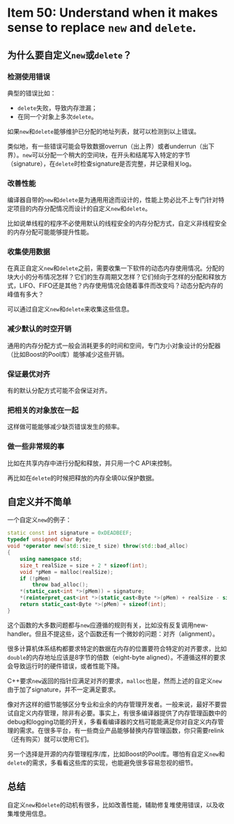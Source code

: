 # Item 50: Understand when it makes sense to replace `new` and `delete`.

## 为什么要自定义`new`或`delete`？

### 检测使用错误

典型的错误比如：

- `delete`失败，导致内存泄漏；
- 在同一个对象上多次`delete`。

如果`new`和`delete`能够维护已分配的地址列表，就可以检测到以上错误。

类似地，有一些错误可能会导致数据overrun（出上界）或者underrun（出下界）。`new`可以分配一个稍大的空间块，在开头和结尾写入特定的字节（signature），在`delete`时检查signature是否完整，并记录相关log。

### 改善性能

编译器自带的`new`和`delete`是为通用用途而设计的，性能上势必比不上专门针对特定项目的内存分配情况而设计的自定义`new`和`delete`。

比如说单线程的程序不必使用默认的线程安全的内存分配方式，自定义非线程安全的内存分配可能能够提升性能。

### 收集使用数据

在真正自定义`new`和`delete`之前，需要收集一下软件的动态内存使用情况。分配的块大小的分布情况怎样？它们的生存周期又怎样？它们倾向于怎样的分配和释放方式，LIFO、FIFO还是其他？内存使用情况会随着事件而改变吗？动态分配内存的峰值有多大？

可以通过自定义`new`和`delete`来收集这些信息。

### 减少默认的时空开销

通用的内存分配方式一般会消耗更多的时间和空间，专门为小对象设计的分配器（比如Boost的Pool库）能够减少这些开销。

### 保证最优对齐

有的默认分配方式可能不会保证对齐。

### 把相关的对象放在一起

这样做可能能够减少缺页错误发生的频率。

### 做一些非常规的事

比如在共享内存中进行分配和释放，并只用一个C API来控制。

再比如在`delete`的时候把释放的内存全填0以保护数据。

## 自定义并不简单

一个自定义`new`的例子：

```cpp
static const int signature = 0xDEADBEEF;
typedef unsigned char Byte;
void *operator new(std::size_t size) throw(std::bad_alloc)
{
    using namespace std;
    size_t realSize = size + 2 * sizeof(int);
    void *pMem = malloc(realSize);
    if (!pMem)
        throw bad_alloc();
    *(static_cast<int *>(pMem)) = signature;
    *(reinterpret_cast<int *>(static_cast<Byte *>(pMem) + realSize - sizeof(int))) = signature;
    return static_cast<Byte *>(pMem) + sizeof(int);
}
```

这个函数的大多数问题都与`new`应遵循的规则有关，比如没有反复调用new-handler。但且不提这些，这个函数还有一个微妙的问题：对齐（alignment）。

很多计算机体系结构都要求特定的数据在内存的位置要符合特定的对齐要求，比如`double`的内存地址应该是8字节的倍数（eight-byte aligned）。不遵循这样的要求会导致运行时的硬件错误，或者性能下降。

C++要求`new`返回的指针应满足对齐的要求，`malloc`也是，然而上述的自定义`new`由于加了signature，并不一定满足要求。

像对齐这样的细节能够区分专业和业余的内存管理开发者。一般来说，最好不要尝试自定义内存管理，除非有必要。事实上，有很多编译器提供了内存管理函数中的debug和logging功能的开关，多看看编译器的文档可能能满足你对自定义内存管理的需求。在很多平台，有一些商业产品能够替换内存管理函数，你只需要relink（还有购买）就可以使用它们。

另一个选择是开源的内存管理程序/库，比如Boost的Pool库。哪怕有自定义`new`和`delete`的需求，多看看这些库的实现，也能避免很多容易忽视的细节。

## 总结

自定义`new`和`delete`的动机有很多，比如改善性能，辅助修复堆使用错误，以及收集堆使用信息。

